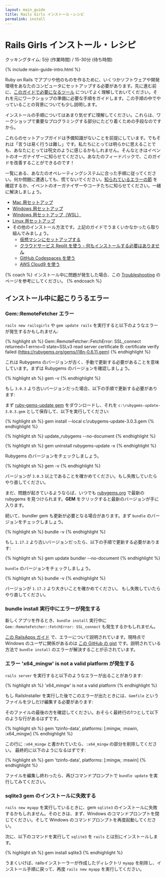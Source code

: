 ```yaml
---
layout: main_guide
title: Rails Girls インストール・レシピ
permalink: install
---
```


# Rails Girls インストール・レシピ

<span class="muted">クッキングタイム: 5分 (作業時間) / 15-30分 (待ち時間)</span>

{% include main-guide-intro.html %}

Ruby on Rails でアプリや他のものを作るために、いくつかソフトウェアや開発環境をあなたのコンピュータにセットアップする必要があります。先に進む前に、[このガイドで必要になるツール](/tools) についてよく理解しておいてください。それを元にワークショップの準備に必要な手順をガイドします。この手順の中でやっていることの背景についても少し説明します。

インストールの手順についてはあまり気せずに理解してください。これらは、ワークショップで重要なプログラミングする部分にたどり着くための手段なのですから。

これらのセットアップガイドは予備知識がないことを前提にしています。でもそれは「言うは易く行うは難し」です。私たちにとっては明らかに思えることでも、あなたにとっては呪文のように感じるかもしれません。そんなときはイベントのオーガナイザーに知らせてください。あなたのフィードバックで、このガイドを改善することができるのです！

一覧にある、あなたのオペレーティングシステムに合った手順に従ってください。何か問題に遭遇しても、慌てないでください。[知られているエラーの節](#possible-errors-during-installation) を確認するか、イベントのオーガナイザーやコーチたちに知らせてください。一緒に解決しましょう。

- [Mac 用セットアップ](/install/macos)
- [Windows 用セットアップ](/install/windows)
- [Windows 用セットアップ（WSL）](/install/windows-wsl)
- [Linux 用セットアップ](/install/linux)
- その他のインストール方法です。上記のガイドでうまくいかなかったら取り組んでみましょう。
    - [仮想マシンにセットアップする](/install/virtual-machine)
    - [クラウドサービス Replit を使う - 何もインストールする必要はありません](/install/replit)
    - [GitHub Codespaces を使う](/install/codespaces)
    - [AWS Cloud9 を使う](/install/cloud9)

{% coach %}
インストール中に問題が発生した場合、この [Troubleshooting](https://github.com/railsgirls-jp/railsgirls-jp.github.io/wiki/Troubleshooting) のページを参考にしてください。
{% endcoach %}

## インストール中に起こりうるエラー

### Gem::RemoteFetcher エラー

`rails new railsgirls` や `gem update rails` を実行すると以下のようなエラーが発生するかもしれません:

{% highlight sh %}
Gem::RemoteFetcher::FetchError: SSL_connect returned=1 errno=0 state=SSLv3 read
server certificate B: certificate verify failed (https://rubygems.org/gems/i18n-0.6.11.gem)
{% endhighlight %}

これは Rubygems のバージョンが古く、手動で更新する必要があることを意味しています。まずは Rubygems のバージョンを確認しましょう。

{% highlight sh %}
gem -v
{% endhighlight %}

もし `3.0.3` より古いバージョンだった場合、以下の手順で更新する必要があります:

まず [ruby-gems-update gem](https://rubygems.org/downloads/rubygems-update-3.0.3.gem) をダウンロードし、それを `c:\rubygems-update-3.0.3.gem` として保存して、以下を実行してください:

{% highlight sh %}
gem install --local c:\\rubygems-update-3.0.3.gem
{% endhighlight %}

{% highlight sh %}
update_rubygems --no-document
{% endhighlight %}

{% highlight sh %}
gem uninstall rubygems-update -x
{% endhighlight %}

Rubygems のバージョンをチェックしましょう。

{% highlight sh %}
gem -v
{% endhighlight %}

バージョンが `3.0.3` 以上であることを確かめてください。もし失敗していたらやり直してください。

まだ、問題が起きているようならば、いつでも [rubygems.org](https://rubygems.org/pages/download) で最新の rubygems を見つけられます。**GEM** をクリックすると最新のバージョンが手に入ります。

続いて、bundler gem も更新が必要となる場合があります。まず `bundle` のバージョンをチェックしましょう。

{% highlight sh %}
bundle -v
{% endhighlight %}

もし `1.17.2` より古いバージョンだったら、以下の手順で更新する必要があります:

{% highlight sh %}
gem update bundler --no-document
{% endhighlight %}

`bundle` のバージョンをチェックしましょう。

{% highlight sh %}
bundle -v
{% endhighlight %}

バージョンが `1.17.2` より大きいことを確かめてください。
もし失敗していたらやり直してください。

### bundle install 実行中にエラーが発生する

新しくアプリを作るとき、`bundle install` 実行中に `Gem::RemoteFetcher::FetchError: SSL_connect` も発生するかもしれません。

[この RailsApps ガイド](https://railsapps.github.io/openssl-certificate-verify-failed.html) で、エラーについて説明されています。現時点で Windows のユーザに関係があるのは [この GitHub の gist](https://gist.github.com/867550) です。説明されている方法で `bundle install` のエラーが解決することが示されています。

### エラー 'x64_mingw' is not a valid platform が発生する

`rails server` を実行すると以下のようなエラーが出ることがあります:

{% highlight sh %}
'x64_mingw' is not a valid platform
{% endhighlight %}

もし RailsInstaller を実行した後でこのエラーが出たときには、`Gemfile` というファイルを少しだけ編集する必要があります:

そのファイルの最後の方を確認してください。おそらく最終行の1つとして以下のような行があるはずです。

{% highlight sh %}
gem 'tzinfo-data', platforms: [:mingw, :mswin, :x64_mingw]
{% endhighlight %}

この行に `:x64_mingw` と書かれていたら、`:x64_mingw` の部分を削除してください。
最終的に以下のようになるはずです:

{% highlight sh %}
gem 'tzinfo-data', platforms: [:mingw, :mswin]
{% endhighlight %}

ファイルを編集し終わったら、再びコマンドプロンプトで `bundle update` を実行してみてください。

### sqlite3 gem のインストールに失敗する

`rails new myapp` を実行しているときに、gem `sqlite3` のインストールに失敗するかもしれません。そのときは、まず、Windows のコマンドプロンプトを閉じてください。そして Windows のコマンドプロンプトを再度起動してください。

次に、以下のコマンドを実行して `sqlite3` を `rails` とは別にインストールします。

{% highlight sh %}
gem install sqlite3
{% endhighlight %}

うまくいけば、railsインストーラーが作成したディレクトリ `myapp` を削除し、インストール手順に戻って、再度 `rails new myapp` を実行してください。
